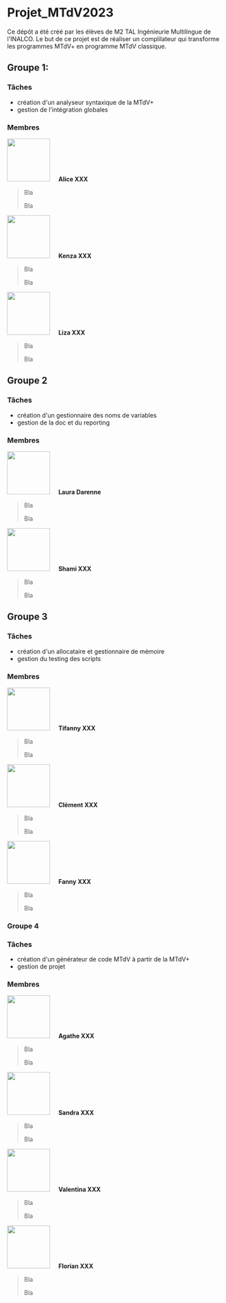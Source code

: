 # Projet_MTdV2023

Ce dépôt a été créé par les élèves de M2 TAL Ingénieurie Multilingue de l'INALCO. Le but de ce projet est de réaliser un complilateur qui transforme les programmes MTdV+ en programme MTdV classique.

## Groupe 1: 

### Tâches
- création d'un analyseur syntaxique de la MTdV+
- gestion de l'intégration globales

### Membres

<img src="/../page/images/alice.jpg" width=100px> &nbsp; &nbsp; **Alice XXX**
> Bla
> 
> Bla

<img src="/../page/images/kenza.jpg" width=100px> &nbsp; &nbsp; **Kenza XXX**
> Bla
>
> Bla

<img src="/../page/images/liza.jpg" width=100px> &nbsp; &nbsp; **Liza XXX**
> Bla
> 
> Bla

## Groupe 2

### Tâches
- création d'un gestionnaire des noms de variables
- gestion de la doc et du reporting

### Membres

<img src="/../page/images/laura.jpg" width=100px> &nbsp; &nbsp; **Laura Darenne**
> Bla
> 
> Bla

<img src="/../page/images/shami.jpg" width=100px> &nbsp; &nbsp; **Shami XXX**
> Bla
>
> Bla 

## Groupe 3

### Tâches
- création d'un allocataire et gestionnaire de mémoire
- gestion du testing des scripts

### Membres

<img src="/../page/images/tifanny.jpg" width=100px> &nbsp; &nbsp; **Tifanny XXX**
> Bla
> 
> Bla

<img src="/../page/images/clement.jpg" width=100px> &nbsp; &nbsp; **Clément XXX**
> Bla
> 
> Bla

<img src="/../page/images/fanny.jpg" width=100px> &nbsp; &nbsp; **Fanny XXX**
> Bla
> 
> Bla

### Groupe 4

### Tâches
- création d'un générateur de code MTdV à partir de la MTdV+
- gestion de projet

### Membres

<img src="/../page/images/agathe.jpg" width=100px> &nbsp; &nbsp; **Agathe XXX**
> Bla
> 
> Bla

<img src="/../page/images/sandra.jpg" width=100px> &nbsp; &nbsp; **Sandra XXX**
> Bla
> 
> Bla

<img src="/../page/images/valentina.jpg" width=100px> &nbsp; &nbsp; **Valentina XXX**
> Bla
> 
> Bla

<img src="/../page/images/florian.jpg" width=100px> &nbsp; &nbsp; **Florian XXX**
> Bla
> 
> Bla
